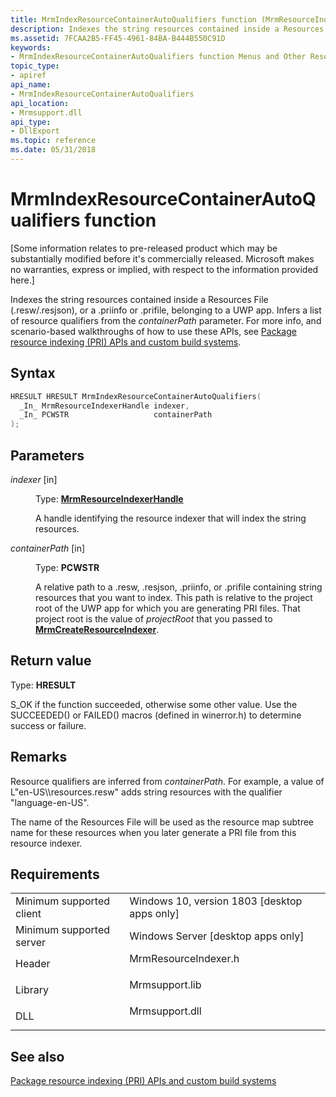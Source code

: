 ```yaml
---
title: MrmIndexResourceContainerAutoQualifiers function (MrmResourceIndexer.h)
description: Indexes the string resources contained inside a Resources File (.resw/.resjson), or a .priinfo or .prifile, belonging to a UWP app.
ms.assetid: 7FCAA2B5-FF45-4961-84BA-B444B550C91D
keywords:
- MrmIndexResourceContainerAutoQualifiers function Menus and Other Resources
topic_type:
- apiref
api_name:
- MrmIndexResourceContainerAutoQualifiers
api_location:
- Mrmsupport.dll
api_type:
- DllExport
ms.topic: reference
ms.date: 05/31/2018
---
```


# MrmIndexResourceContainerAutoQualifiers function

\[Some information relates to pre-released product which may be substantially modified before it's commercially released. Microsoft makes no warranties, express or implied, with respect to the information provided here.\]

Indexes the string resources contained inside a Resources File (.resw/.resjson), or a .priinfo or .prifile, belonging to a UWP app. Infers a list of resource qualifiers from the *containerPath* parameter. For more info, and scenario-based walkthroughs of how to use these APIs, see [Package resource indexing (PRI) APIs and custom build systems](/windows/uwp/app-resources/pri-apis-custom-build-systems).

## Syntax


```C++
HRESULT HRESULT MrmIndexResourceContainerAutoQualifiers(
  _In_ MrmResourceIndexerHandle indexer,
  _In_ PCWSTR                   containerPath
);
```



## Parameters

<dl> <dt>

*indexer* \[in\]
</dt> <dd>

Type: **[**MrmResourceIndexerHandle**](mrmresourceindexerhandle.md)**

A handle identifying the resource indexer that will index the string resources.

</dd> <dt>

*containerPath* \[in\]
</dt> <dd>

Type: **PCWSTR**

A relative path to a .resw, .resjson, .priinfo, or .prifile containing string resources that you want to index. This path is relative to the project root of the UWP app for which you are generating PRI files. That project root is the value of *projectRoot* that you passed to [**MrmCreateResourceIndexer**](mrmcreateresourceindexer.md).

</dd> </dl>

## Return value

Type: **HRESULT**

S\_OK if the function succeeded, otherwise some other value. Use the SUCCEEDED() or FAILED() macros (defined in winerror.h) to determine success or failure.

## Remarks

Resource qualifiers are inferred from *containerPath*. For example, a value of L"en-US\\\\resources.resw" adds string resources with the qualifier "language-en-US".

The name of the Resources File will be used as the resource map subtree name for these resources when you later generate a PRI file from this resource indexer.

## Requirements



|                                     |                                                                                                 |
|-------------------------------------|-------------------------------------------------------------------------------------------------|
| Minimum supported client<br/> | Windows 10, version 1803 \[desktop apps only\]<br/>                                       |
| Minimum supported server<br/> | Windows Server \[desktop apps only\]<br/>                                                 |
| Header<br/>                   | <dl> <dt>MrmResourceIndexer.h</dt> </dl> |
| Library<br/>                  | <dl> <dt>Mrmsupport.lib</dt> </dl>       |
| DLL<br/>                      | <dl> <dt>Mrmsupport.dll</dt> </dl>       |



## See also

<dl> <dt>

[Package resource indexing (PRI) APIs and custom build systems](/windows/uwp/app-resources/pri-apis-custom-build-systems)
</dt> </dl>

 

